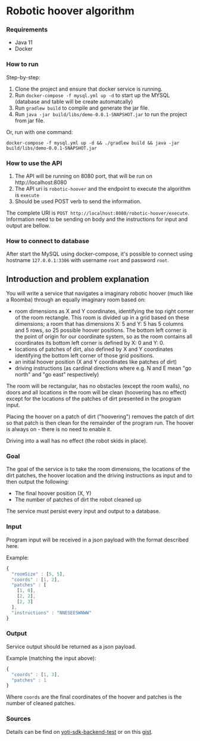 # Robotic hoover algorithm

### Requirements

* Java 11
* Docker

### How to run

Step-by-step:
1. Clone the project and ensure that docker service is running.
2. Run `docker-compose -f mysql.yml up -d` to start up the MYSQL (database and table will be create automatcally)
3. Run `gradlew build` to compile and generate the jar file.
4. Run `java -jar build/libs/demo-0.0.1-SNAPSHOT.jar` to run the project from jar file.

Or, run with one command:
```
docker-compose -f mysql.yml up -d && ./gradlew build && java -jar build/libs/demo-0.0.1-SNAPSHOT.jar
```

### How to use the API

1. The API will be running on 8080 port, that will be run on http://localhost:8080
2. The API uri is `robotic-hoover` and the endpoint to execute the algorithm is `execute`
3. Should be used POST verb to send the information.

The complete URI is `POST http://localhost:8080/robotic-hoover/execute`. Information need to be sending on body and the instructions for input and output are bellow.

### How to connect to database

After start the MySQL using docker-compose, it's possible to connect using hostname `127.0.0.1:3306` with username `root` and password `root`.

## Introduction and problem explanation
You will write a service that navigates a imaginary robotic hoover (much like a Roomba) through an equally imaginary room based on:

- room dimensions as X and Y coordinates, identifying the top right corner of the room rectangle. This room is divided up in a grid based on these dimensions; a room that has dimensions X: 5 and Y: 5 has 5 columns and 5 rows, so 25 possible hoover positions. The bottom left corner is the point of origin for our coordinate system, so as the room contains all coordinates its bottom left corner is defined by X: 0 and Y: 0.
- locations of patches of dirt, also defined by X and Y coordinates identifying the bottom left corner of those grid positions.
- an initial hoover position (X and Y coordinates like patches of dirt)
- driving instructions (as cardinal directions where e.g. N and E mean "go north" and "go east" respectively)

The room will be rectangular, has no obstacles (except the room walls), no doors and all locations in the room will be clean (hoovering has no effect) except for the locations of the patches of dirt presented in the program input.

Placing the hoover on a patch of dirt ("hoovering") removes the patch of dirt so that patch is then clean for the remainder of the program run. The hoover is always on - there is no need to enable it.

Driving into a wall has no effect (the robot skids in place).

### Goal
The goal of the service is to take the room dimensions, the locations of the dirt patches, the hoover location and the driving instructions as input and to then output the following:

- The final hoover position (X, Y)
- The number of patches of dirt the robot cleaned up

The service must persist every input and output to a database.

### Input
Program input will be received in a json payload with the format described here.

Example:

```javascript
{
  "roomSize" : [5, 5],
  "coords" : [1, 2],
  "patches" : [
    [1, 0],
    [2, 2],
    [2, 3]
  ],
  "instructions" : "NNESEESWNWW"
}
```

### Output
Service output should be returned as a json payload.

Example (matching the input above):

```javascript
{
  "coords" : [1, 3],
  "patches" : 1
}
```

Where `coords` are the final coordinates of the hoover and patches is the number of cleaned patches.

### Sources

Details can be find on <a href="https://github.com/lampkicking/yoti-sdk-backend-test">yoti-sdk-backend-test</a> or on this <a href="https://gist.github.com/alirussell/9a519e07128b7eafcb50">gist</a>.
